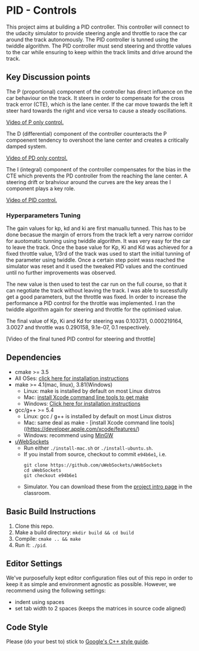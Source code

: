 # PID - Controls

This project aims at building a PID controller. This controller will connect to the udacity simulator to provide steering angle and throttle to race the car around the track autonomously. The PID controller is tunned using the twiddle algorithm. The PID controller must send steering and throttle values to the car while ensuring to keep within the track limits and drive around the track.

## Key Discussion points

The P (proportional) component of the controller has direct influence on the car behaviour on the track. It steers in order to compensate for the cross track error (CTE), which is the lane center. If the car move towards the left it steer hard towards the right and vice versa to cause a steady oscillations.

[Video of P only control.](https://github.com/srikanth-narayanan/CarND-PID-Control/blob/master/Videos/P_Only_Control.mp4)

The D (differential) component of the controller counteracts the P compoenent tendency to overshoot the lane center and creates a critically damped system.

[Video of PD only control.](https://github.com/srikanth-narayanan/CarND-PID-Control/blob/master/Videos/PD_Control.mp4)

The I (integral) component of the controller compensates for the bias in the CTE which prevents the PD controller from the reaching the lane center. A steering drift or brahviour around the curves are the key areas the I component plays a key role.

[Video of PID control.](https://github.com/srikanth-narayanan/CarND-PID-Control/blob/master/Videos/PID_Controls.mp4)

### Hyperparameters Tuning

The gain values for kp, kd and ki are first manuallu tunned. This has to be done becasue the margin of errors from the track left a very narrow corridor for auotomatic tunning using twiddle algorithm. It was very easy for the car to leave the track. Once the base value for Kp, Ki and Kd was achieved for a fixed throttle value, 1/3rd of the track was used to start the initial tunning of the parameter using twiddle. Once a certain step point wass reached the simulator was reset and it used the tweaked PID values and the continued until no further improvements was observed.

The new value is then used to test the car run on the full course, so that it can negotiate the track without leaving the track. I was able to sucessfully get a good parameters, but the throttle was fixed. In order to increase the performance a PID control for the throttle was implemented. I ran the twiddle algorithm again for steering and throttle for the optimised value.

The final value of Kp, Ki and Kd for steering was 0.103731, 0.000219164, 3.0027 and throttle was 0.290158, 9.1e-07, 0.1 respectively.

[Video of the final tuned PID control for steering and throttle]

## Dependencies

* cmake >= 3.5
 * All OSes: [click here for installation instructions](https://cmake.org/install/)
* make >= 4.1(mac, linux), 3.81(Windows)
  * Linux: make is installed by default on most Linux distros
  * Mac: [install Xcode command line tools to get make](https://developer.apple.com/xcode/features/)
  * Windows: [Click here for installation instructions](http://gnuwin32.sourceforge.net/packages/make.htm)
* gcc/g++ >= 5.4
  * Linux: gcc / g++ is installed by default on most Linux distros
  * Mac: same deal as make - [install Xcode command line tools]((https://developer.apple.com/xcode/features/)
  * Windows: recommend using [MinGW](http://www.mingw.org/)
* [uWebSockets](https://github.com/uWebSockets/uWebSockets)
  * Run either `./install-mac.sh` or `./install-ubuntu.sh`.
  * If you install from source, checkout to commit `e94b6e1`, i.e.
    ```
    git clone https://github.com/uWebSockets/uWebSockets 
    cd uWebSockets
    git checkout e94b6e1
    ```
  * Simulator. You can download these from the [project intro page](https://github.com/udacity/self-driving-car-sim/releases) in the classroom.

## Basic Build Instructions

1. Clone this repo.
2. Make a build directory: `mkdir build && cd build`
3. Compile: `cmake .. && make`
4. Run it: `./pid`. 

## Editor Settings

We've purposefully kept editor configuration files out of this repo in order to
keep it as simple and environment agnostic as possible. However, we recommend
using the following settings:

* indent using spaces
* set tab width to 2 spaces (keeps the matrices in source code aligned)

## Code Style

Please (do your best to) stick to [Google's C++ style guide](https://google.github.io/styleguide/cppguide.html).

